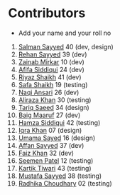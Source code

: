 # Contributors

- Add your name and your roll no

1. [Salman Sayyed](https://www.github.com/Sayyed-Salman) 40 (dev, design)
2. [Rehan Sayyed](https://www.github.com/rehan6658) 39 (dev)
3. [Zainab Mirkar](https://github.com/zainabmirkar) 10 (dev)
4. [Afifa Siddiqui](https://github.com/AfifaSidd) 24 (dev)
5. [Riyaz Shaikh](https://github.com/riyaz7122001) 41 (dev)
6. [Safa Shaikh](https://GitHub.com/Safanaaz1234) 19 (testing)
7. [Naqi Ansari](https://github.com/CsEnox) 26 (dev)
8. [Aliraza Khan](https://github.com/itsarkcodes) 30 (testing)
9. [Tariq Saeed](https://github.com/Tariqs28) 34 (design)
10. [Baig Maaruf](https://github.com/Maroof810) 27 (dev)
11. [Hamza Siddiqui](https://github.com/hamza270-web) 42 (testing)
12. [Iqra Khan](https://github.com/Iqrakhan08) 07 (design)
13. [Umama Sayed](https://github.com/UmamaSayed) 16 (design)
14. [Affan Sayyed](https://github.com/Affansayed9987) 37 (dev)
15. [Faiz Khan](https://github.com/Faizzzzkhan) 32 (dev)
16. [Seemen Patel](https://github.com/serora77) 12 (testing)
17. [Kartik Tiwari](https://github.com/tiwarikartik) 43 (testing)
18. [Mustafa Sayyed](https://github.com/mustafa-1721) 38 (testing)
19. [Radhika Choudhary](https://seranking.com/blog/wp-content/uploads/2021/01/404_01-min.jpg) 02 (testing)
